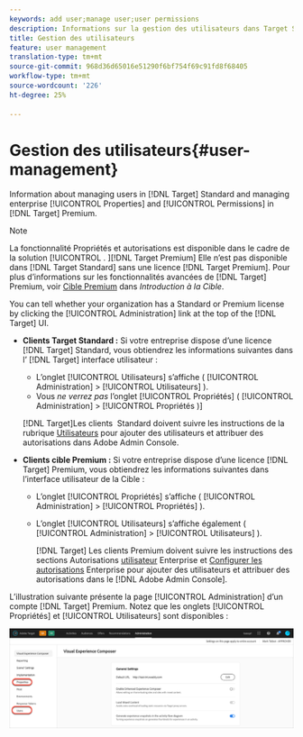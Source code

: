 ```yaml
---
keywords: add user;manage user;user permissions
description: Informations sur la gestion des utilisateurs dans Target Standard et sur la gestion des propriétés et autorisations des entreprises dans Target Premium.
title: Gestion des utilisateurs
feature: user management
translation-type: tm+mt
source-git-commit: 968d36d65016e51290f6bf754f69c91fd8f68405
workflow-type: tm+mt
source-wordcount: '226'
ht-degree: 25%

---
```



# Gestion des utilisateurs{#user-management}

Information about managing users in [!DNL Target] Standard and managing enterprise [!UICONTROL Properties] and [!UICONTROL Permissions] in [!DNL Target] Premium.

>[!NOTE]
>
>La fonctionnalité Propriétés et autorisations est disponible dans le cadre de la solution [!UICONTROL . ][!DNL Target Premium] Elle n’est pas disponible dans [!DNL Target Standard] sans une licence [!DNL Target Premium]. Pour plus d’informations sur les fonctionnalités avancées de [!DNL Target] Premium, voir [Cible Premium](/help/c-intro/intro.md#premium) dans *Introduction à la Cible*.

You can tell whether your organization has a Standard or Premium license by clicking the [!UICONTROL Administration] link at the top of the [!DNL Target] UI.

* **Clients Target Standard :** Si votre entreprise dispose d’une licence [!DNL Target] Standard, vous obtiendrez les informations suivantes dans l’ [!DNL Target] interface utilisateur :

   * L’onglet [!UICONTROL Utilisateurs] s’affiche ( [!UICONTROL Administration] > [!UICONTROL Utilisateurs] ).
   * Vous *ne verrez pas* l’onglet [!UICONTROL Propriétés] ( [!UICONTROL Administration] > [!UICONTROL Propriétés )]

   [!DNL Target]Les clients  Standard doivent suivre les instructions de la rubrique [Utilisateurs](/help/administrating-target/c-user-management/c-user-management/user-management.md) pour ajouter des utilisateurs et attribuer des autorisations dans Adobe Admin Console.

* **Clients cible Premium :** Si votre entreprise dispose d’une licence [!DNL Target] Premium, vous obtiendrez les informations suivantes dans l’interface utilisateur de la Cible :

   * L’onglet [!UICONTROL Propriétés] s’affiche ( [!UICONTROL Administration] > [!UICONTROL Propriétés] ).
   * L’onglet [!UICONTROL Utilisateurs] s’affiche également ( [!UICONTROL Administration] > [!UICONTROL Utilisateurs] ).

      [!DNL Target] Les clients Premium doivent suivre les instructions des sections Autorisations [utilisateur](/help/administrating-target/c-user-management/property-channel/property-channel.md#concept_E396B16FA2024ADBA27BC056138F9838) Enterprise et [Configurer les autorisations](/help/administrating-target/c-user-management/property-channel/properties-overview.md#concept_22F2855DBF0D4754B9460F5D68749C71) Enterprise pour ajouter des utilisateurs et attribuer des autorisations dans le [!DNL Adobe Admin Console].

L’illustration suivante présente la page [!UICONTROL Administration] d’un compte [!DNL Target] Premium. Notez que les onglets [!UICONTROL Propriétés] et [!UICONTROL Utilisateurs] sont disponibles :

![Onglet Administration](/help/administrating-target/assets/premium.png)

